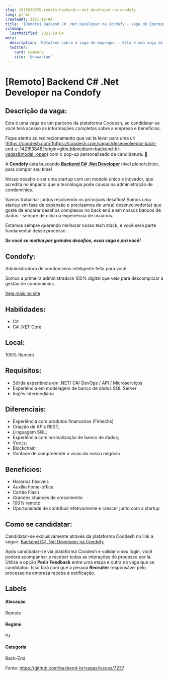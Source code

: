 ```yaml
---
slug: 1015636870-remoto-backend-c-net-developer-na-condofy
lang: pt-br
createdAt: 2021-10-04
title: '[Remoto] Backend C# .Net Developer na Condofy - Vaga de Emprego'
sitemap:
  lastModified: 2021-10-04
meta:
  description: 'Detalhes sobre a vaga de emprego: : Esta é uma vaga de um parceiro da plataforma Coodesh, ao candidatar-se você terá acesso as informações completas sobre a empresa e benefícios.  Fique atento ao redirecionamento que vai te levar para uma url [https://coodesh.com](https://coodesh.com/vagas/desenvolvedor-back-end-c-142153848?origin=github&medium=backend-br-vagas&modal=open) com o pop-up personalizado de candidatura. 👋 <p>A <strong>Condofy </strong>está buscando <strong><ins>Backend C# .Net Developer</ins></strong> nível pleno/sênior, para compor seu time!</p> <p>Nosso desafio é ser uma startup com um modelo único e inovador, que acredita no impacto que a tecnologia pode causar na administração de condomínios.&nbsp;</p> <p>Vamos trabalhar juntos resolvendo os principais desafios! Somos uma startup em fase de expansão e precisamos de um(a) desenvolvedor(a) que goste de encarar desafios complexos no back end e em nossos bancos de dados - sempre de olho na experiência de usuários.&nbsp;</p> <p>Estamos sempre querendo melhorar nosso tech stack, e você será parte fundamental desse processo.&nbsp;</p> <p><strong><em>Se você se motiva por grandes desafios, essa vaga é pra você!</em></strong></p> <p></p>'
  twitter:
    card: summary
    site: '@nawarian'
---
```


# [Remoto] Backend C# .Net Developer na Condofy

## Descrição da vaga: 
Esta é uma vaga de um parceiro da plataforma Coodesh, ao candidatar-se você terá acesso as informações completas sobre a empresa e benefícios.


Fique atento ao redirecionamento que vai te levar para uma url [https://coodesh.com](https://coodesh.com/vagas/desenvolvedor-back-end-c-142153848?origin=github&medium=backend-br-vagas&modal=open) com o pop-up personalizado de candidatura. 👋
<p>A <strong>Condofy </strong>está buscando <strong><ins>Backend C# .Net Developer</ins></strong> nível pleno/sênior, para compor seu time!</p>
<p>Nosso desafio é  ser uma startup com um modelo único e inovador, que acredita no impacto que a tecnologia pode causar na administração de condomínios.&nbsp;</p>
<p>Vamos trabalhar juntos resolvendo os principais desafios! Somos uma startup em fase de expansão e precisamos de um(a) desenvolvedor(a) que goste de encarar desafios complexos no back end e em nossos bancos de dados - sempre de olho na experiência de usuários.&nbsp;</p>
<p>Estamos sempre querendo melhorar nosso tech stack, e você será parte fundamental desse processo.&nbsp;</p>
<p><strong><em>Se você se motiva por grandes desafios, essa vaga é pra você!</em></strong></p>
<p></p>

## Condofy: 
 <p>Administradora de condomínios inteligente feita para você.</p>
<p>Somos a primeira administradora 100% digital que veio para descomplicar a gestão de condomínios.</p><a href='https://coodesh.com/empresas/condofy'>Veja mais no site</a>

 ## Habilidades: 
 - C# 
- C# .NET Core
## Local: 
 100% Remoto
## Requisitos: 
 - Sólida experiência em  .NET/ C#/ DevOps / API / Microserviços 
- Experiência em modelagem de banco de dados SQL Server 
- Inglês intermediário
## Diferenciais: 
 - Experiência com produtos financeiros (Fintechs) 
- Criação de APIs REST; 
- Linguagem SQL; 
- Experiência com normalização de banco de dados; 
- Vue.js; 
- Blockchain; 
- Vontade de compreender a visão do nosso negócio
## Benefícios: 
 - Horários flexíveis 
- Auxílio home-office 
- Cartão Flash 
- Grandes chances de crescimento 
-  100% remoto 
- Oportunidade de contribuir efetivamente e crescer junto com a startup
## Como se candidatar:
Candidatar-se exclusivamente através da plataforma Coodesh no link a seguir: [Backend C# .Net Developer na Condofy](https://coodesh.com/vagas/desenvolvedor-back-end-c-142153848?origin=github&medium=backend-br-vagas&modal=open)


Após candidatar-se via plataforma Coodesh e validar o seu login, você poderá acompanhar e receber todas as interações do processo por lá. Utilize a opção **Pedir Feedback** entre uma etapa e outra na vaga que se candidatou. Isso fará com que a pessoa **Recruiter** responsável pelo processo na empresa receba a notificação.
## Labels
#### Alocação
Remoto
#### Regime
PJ
#### Categoria
Back-End

Fonte: https://github.com/backend-br/vagas/issues/7237